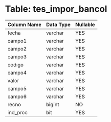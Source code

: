 # Table: tes_impor_bancol

| Column Name | Data Type | Nullable |
|-------------|-----------|----------|
| fecha | varchar | YES |
| campo1 | varchar | YES |
| campo2 | varchar | YES |
| campo3 | varchar | YES |
| codigo | varchar | YES |
| campo4 | varchar | YES |
| valor | varchar | YES |
| campo5 | varchar | YES |
| campo6 | varchar | YES |
| recno | bigint | NO |
| ind_proc | bit | YES |
